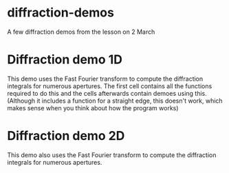# diffraction-demos
A few diffraction demos from the lesson on 2 March

# Diffraction demo 1D

This demo uses the Fast Fourier transform to compute the diffraction integrals for numerous apertures. The first cell contains all the functions required to do this and the cells afterwards contain demoes using this. (Although it includes a function for a straight edge, this doesn't work, which makes sense when you think about how the program works)

# Diffraction demo 2D

This demo also uses the Fast Fourier transform to compute the diffraction integrals for numerous apertures. 

